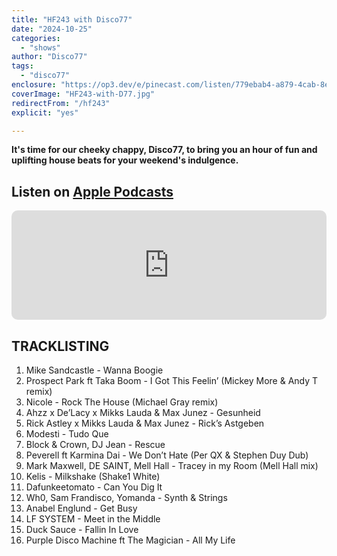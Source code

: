 ```yaml
---
title: "HF243 with Disco77"
date: "2024-10-25"
categories:
  - "shows"
author: "Disco77"
tags:
  - "disco77"
enclosure: "https://op3.dev/e/pinecast.com/listen/779ebab4-a879-4cab-8e45-acc994b194f6.mp3?source=rss&ext=asset.mp3 79018974 audio/mpeg"
coverImage: "HF243-with-D77.jpg"
redirectFrom: "/hf243"
explicit: "yes"

---
```


**It's time for our cheeky chappy, Disco77, to bring you an hour of fun and uplifting house beats for your weekend's indulgence.**

## Listen on [Apple Podcasts](https://podcasts.apple.com/gb/podcast/hf243-with-disco77-25-oct-2024/id355833875?i=1000674400175)

<iframe allow="autoplay *; encrypted-media *; fullscreen *; clipboard-write" frameborder="0" height="175" style="width:100%;max-width:660px;overflow:hidden;border-radius:10px;" sandbox="allow-forms allow-popups allow-same-origin allow-scripts allow-storage-access-by-user-activation allow-top-navigation-by-user-activation" src="https://embed.podcasts.apple.com/gb/podcast/hf243-with-disco77-25-oct-2024/id355833875?i=1000674400175"></iframe>

## TRACKLISTING

1) Mike Sandcastle - Wanna Boogie
2) Prospect Park ft Taka Boom - I Got This Feelin’ (Mickey More & Andy T remix)
3) Nicole - Rock The House (Michael Gray remix)
4) Ahzz x De’Lacy x Mikks Lauda & Max Junez - Gesunheid
5) Rick Astley x Mikks Lauda & Max Junez - Rick’s Astgeben
6) Modesti - Tudo Que
7) Block & Crown, DJ Jean - Rescue
8) Peverell ft Karmina Dai - We Don’t Hate (Per QX & Stephen Duy Dub)
9) Mark Maxwell, DE SAINT, Mell Hall - Tracey in my Room (Mell Hall mix)
10) Kelis - Milkshake (Shake1 White)
11) Dafunkeetomato - Can You Dig It
12) Wh0, Sam Frandisco, Yomanda - Synth & Strings
13) Anabel Englund - Get Busy
14) LF SYSTEM - Meet in the Middle
15) Duck Sauce - Fallin In Love
16) Purple Disco Machine ft The Magician - All My Life
